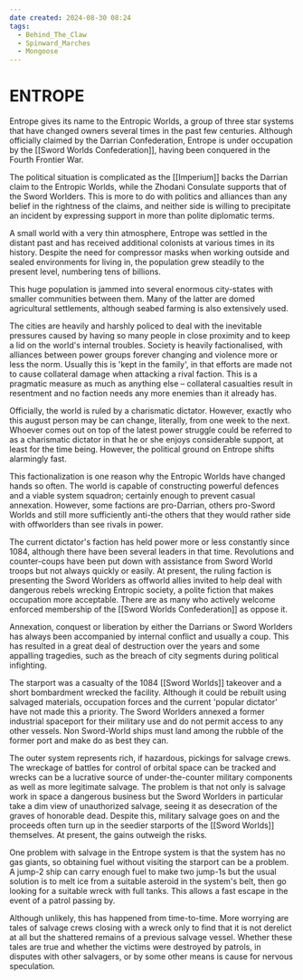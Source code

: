 ```yaml
---
date created: 2024-08-30 08:24
tags:
  - Behind_The_Claw
  - Spinward_Marches
  - Mongoose
---
```


# ENTROPE

Entrope gives its name to the Entropic Worlds, a group of three star systems that have changed owners several times in the past few centuries. Although officially claimed by the Darrian Confederation, Entrope is under occupation by the [[Sword Worlds Confederation]], having been conquered in the Fourth Frontier War.

The political situation is complicated as the [[Imperium]] backs the Darrian claim to the Entropic Worlds, while the Zhodani Consulate supports that of the Sword Worlders. This is more to do with politics and alliances than any belief in the rightness of the claims, and neither side is willing to precipitate an incident by expressing support in more than polite diplomatic terms.

A small world with a very thin atmosphere, Entrope was settled in the distant past and has received additional colonists at various times in its history. Despite the need for compressor masks when working outside and sealed environments for living in, the population grew steadily to the present level, numbering tens of billions.

This huge population is jammed into several enormous city-states with smaller communities between them.
Many of the latter are domed agricultural settlements, although seabed farming is also extensively used.

The cities are heavily and harshly policed to deal with the inevitable pressures caused by having so many people in close proximity and to keep a lid on the world's internal troubles. Society is heavily factionalised, with alliances between power groups forever changing and violence more or less the norm. Usually this is 'kept in the family', in that efforts are made not to cause collateral damage when attacking a rival faction. This is a pragmatic measure as much as anything else – collateral casualties result in resentment and no faction needs any more enemies than it already has.

Officially, the world is ruled by a charismatic dictator.  However, exactly who this august person may be can change, literally, from one week to the next. Whoever comes out on top of the latest power struggle could be referred to as a charismatic dictator in that he or she enjoys considerable support, at least for the time being. However, the political ground on Entrope shifts alarmingly fast.

This factionalization is one reason why the Entropic Worlds have changed hands so often. The world is capable of constructing powerful defences and a viable system squadron; certainly enough to prevent casual annexation. However, some factions are pro-Darrian, others pro-Sword Worlds and still more sufficiently anti-the others that they would rather side with offworlders than see rivals in power.

The current dictator's faction has held power more or less constantly since 1084, although there have been several leaders in that time. Revolutions and counter-coups have been put down with assistance from Sword World troops but not always quickly or easily. At present, the ruling faction is presenting the Sword Worlders as offworld allies invited to help deal with dangerous rebels wrecking Entropic society, a polite fiction that makes occupation more acceptable. There are as many who actively welcome enforced membership of the [[Sword Worlds Confederation]] as oppose it.

Annexation, conquest or liberation by either the Darrians or Sword Worlders has always been accompanied by internal conflict and usually a coup. This has resulted in a great deal of destruction over the years and some appalling tragedies, such as the breach of city segments during political infighting.

The starport was a casualty of the 1084 [[Sword Worlds]] takeover and a short bombardment wrecked the facility.  Although it could be rebuilt using salvaged materials, occupation forces and the current 'popular dictator' have not made this a priority. The Sword Worlders annexed a former industrial spaceport for their military use and do not permit access to any other vessels. Non Sword-World ships must land among the rubble of the former port and make do as best they can.

The outer system represents rich, if hazardous, pickings for salvage crews. The wreckage of battles for control of orbital space can be tracked and wrecks can be a lucrative source of under-the-counter military components as well as more legitimate salvage. The problem is that not only is salvage work in space a dangerous business but the Sword Worlders in particular take a dim view of unauthorized salvage, seeing it as desecration of the graves of honorable dead. Despite this, military salvage goes on and the proceeds often turn up in the seedier starports of the [[Sword Worlds]] themselves. At present, the gains outweigh the risks.

One problem with salvage in the Entrope system is that the system has no gas giants, so obtaining fuel without visiting the starport can be a problem. A jump-2 ship can carry enough fuel to make two jump-1s but the usual solution is to melt ice from a suitable asteroid in the system's belt, then go looking for a suitable wreck with full tanks. This allows a fast escape in the event of a patrol passing by.

Although unlikely, this has happened from time-to-time.  More worrying are tales of salvage crews closing with a wreck only to find that it is not derelict at all but the shattered remains of a previous salvage vessel. Whether these tales are true and whether the victims were destroyed by patrols, in disputes with other salvagers, or by some other means is cause for nervous speculation.
